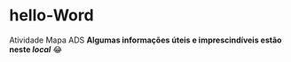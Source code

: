 # hello-Word
Atividade Mapa ADS
**Algumas informações úteis e imprescindíveis estão neste *local*** :joy:
